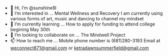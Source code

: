 - 👋 Hi, I’m @sunshine8I
- 👀 I’m interested in ... Mental Wellness and Recovery I am currently using various forms of art, music and dancing to channel my mindset 
- 🌱 I’m currently learning ... How to apply for funding to attend college begining May 30th 
- 💞️ I’m looking to collaborate on ... The Mindwell Project 
- 📫 How to reach me ... Mobile phone number is (681)280-3193
Email at weconnect871@gmail.com or ketradawnsummerfield@gmail.com

<!---
sunshine8I/sunshine8I is a ✨ special ✨ repository because its `README.md` (this file) appears on your GitHub profile.
You can click the Preview link to take a look at your changes.
--->

